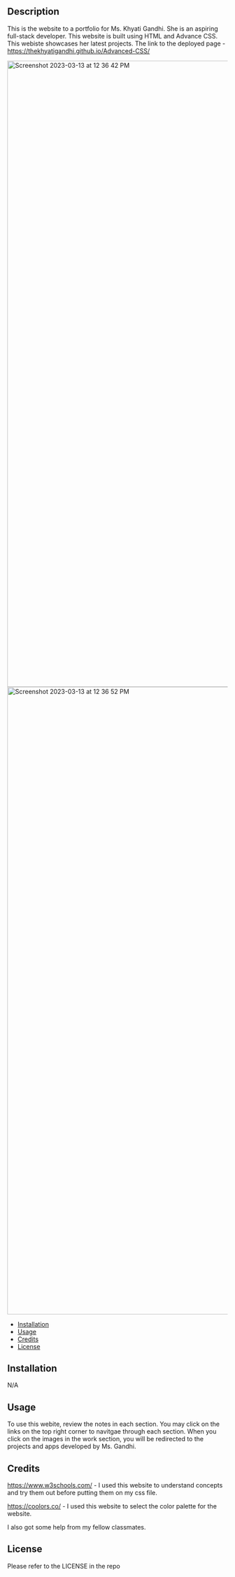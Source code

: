 # <khyati-gandhi-webpage>

## Description

This is the website to a portfolio for Ms. Khyati Gandhi. She is an aspiring full-stack developer. This website is built using HTML and Advance CSS.
This webiste showcases her latest projects.
The link to the deployed page - https://thekhyatigandhi.github.io/Advanced-CSS/

<img width="1432" alt="Screenshot 2023-03-13 at 12 36 42 PM" src="https://user-images.githubusercontent.com/125392517/224767319-99c063a4-e1c3-4fbe-afb6-cb8779082625.png">
<img width="1435" alt="Screenshot 2023-03-13 at 12 36 52 PM" src="https://user-images.githubusercontent.com/125392517/224768799-fecefede-6e7d-4a1c-8ac8-26ab6d6c0580.png">

- [Installation](#installation)
- [Usage](#usage)
- [Credits](#credits)
- [License](#license)

## Installation

N/A

## Usage

To use this webite, review the notes in each section. You may click on the links on the top right corner to navitgae through each section. When you click on the images in the work section, you will be redirected to the projects and apps developed by Ms. Gandhi.

## Credits

https://www.w3schools.com/ - I used this website to understand concepts and try them out before putting them on my css file.

https://coolors.co/ - I used this website to select the color palette for the website.

I also got some help from my fellow classmates.

## License

Please refer to the LICENSE in the repo

